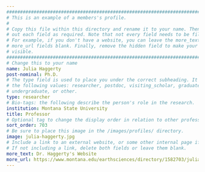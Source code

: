```yaml
---
################################################################################
# This is an example of a members's profile.                                   #
#                                                                              #
# Copy this file within this directory and rename it to your name. Then fill   #
# out each field as required. Note that not every field needs to be filled out.#
# For example, if you don't have a website, you can leave the more_text and    #
# more_url fields blank. Finally, remove the hidden field to make your profile #
# visible.                                                                     #
################################################################################
# Change this to your name
name: Julia Haggerty
post-nominal: Ph.D.
# The type field is used to place you under the correct subheading. It may be of
# the following values: researcher, postdoc, visiting_scholar, graduate,
# undergraduate, or other.
type: researcher
# Bio-tags: the following describe the person's role in the research.
institution: Montana State University
title: Professor
# Optional tag to change the display order in relation to other professors
sort_order: 703
# Be sure to place this image in the /images/profiles/ directory.
image: julia-haggerty.jpg
# Include a link to an external website, or some other internal page if desired.
# If not including a link, delete both fields or leave them blank.
more_text: Dr. Haggerty's Website
more_url: https://www.montana.edu/earthsciences/directory/1582703/julia-haggerty
---
```


